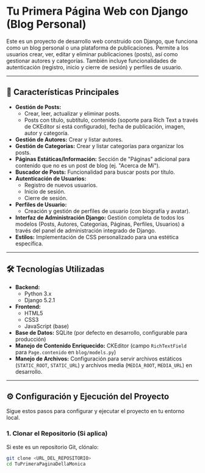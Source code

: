 
# Tu Primera Página Web con Django (Blog Personal)

Este es un proyecto de desarrollo web construido con Django, que funciona como un blog personal o una plataforma de publicaciones. Permite a los usuarios crear, ver, editar y eliminar publicaciones (posts), así como gestionar autores y categorías. También incluye funcionalidades de autenticación (registro, inicio y cierre de sesión) y perfiles de usuario.

---

## 🚀 Características Principales

* **Gestión de Posts:**
    * Crear, leer, actualizar y eliminar posts.
    * Posts con título, subtítulo, contenido (soporte para Rich Text a través de CKEditor si está configurado), fecha de publicación, imagen, autor y categoría.
* **Gestión de Autores:** Crear y listar autores.
* **Gestión de Categorías:** Crear y listar categorías para organizar los posts.
* **Páginas Estáticas/Información:** Sección de "Páginas" adicional para contenido que no es un post de blog (ej. "Acerca de Mí").
* **Buscador de Posts:** Funcionalidad para buscar posts por título.
* **Autenticación de Usuarios:**
    * Registro de nuevos usuarios.
    * Inicio de sesión.
    * Cierre de sesión.
* **Perfiles de Usuario:**
    * Creación y gestión de perfiles de usuario (con biografía y avatar).
* **Interfaz de Administración Django:** Gestión completa de todos los modelos (Posts, Autores, Categorías, Páginas, Perfiles, Usuarios) a través del panel de administración integrado de Django.
* **Estilos:** Implementación de CSS personalizado para una estética específica.

---

## 🛠️ Tecnologías Utilizadas

* **Backend:**
    * Python 3.x
    * Django 5.2.1
* **Frontend:**
    * HTML5
    * CSS3
    * JavaScript (base)
* **Base de Datos:** SQLite (por defecto en desarrollo, configurable para producción)
* **Manejo de Contenido Enriquecido:** CKEditor (campo `RichTextField` para `Page.contenido` en `blog/models.py`)
* **Manejo de Archivos:** Configuración para servir archivos estáticos (`STATIC_ROOT`, `STATIC_URL`) y archivos media (`MEDIA_ROOT`, `MEDIA_URL`) en desarrollo.

---

## ⚙️ Configuración y Ejecución del Proyecto

Sigue estos pasos para configurar y ejecutar el proyecto en tu entorno local.

### 1. Clonar el Repositorio (Si aplica)

Si este es un repositorio Git, clónalo:

```bash
git clone <URL_DEL_REPOSITORIO>
cd TuPrimeraPaginaDellaMonica 